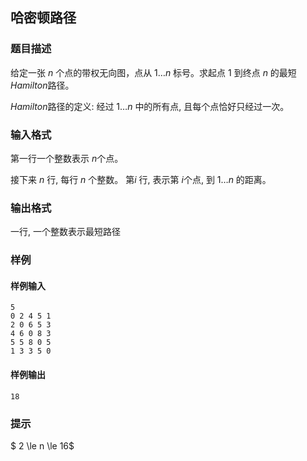 ## 哈密顿路径

### 题目描述

给定一张 $n$ 个点的带权无向图，点从 $1 \dots n$ 标号。求起点 $1$ 到终点 $n$ 的最短$Hamilton$路径。

$Hamilton$路径的定义: 经过 $1 \dots n$ 中的所有点, 且每个点恰好只经过一次。

### 输入格式

第一行一个整数表示 $n$个点。 

接下来 $n$ 行, 每行 $n$ 个整数。 第$i$ 行, 表示第 $i$个点, 到 $1 \dots n$ 的距离。 

### 输出格式

一行, 一个整数表示最短路径

### 样例

#### 样例输入

```
5
0 2 4 5 1
2 0 6 5 3
4 6 0 8 3
5 5 8 0 5
1 3 3 5 0
```

#### 样例输出

```
18
```

### 提示
 
$ 2 \le n \le 16$
